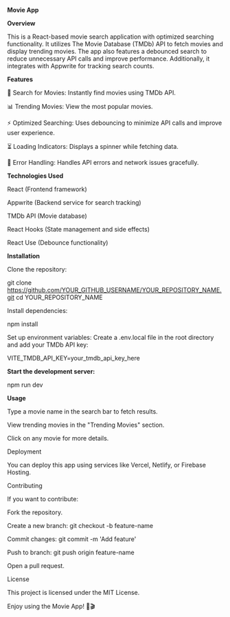 **Movie App**

**Overview**

This is a React-based movie search application with optimized searching functionality. It utilizes The Movie Database (TMDb) API to fetch movies and display trending movies. The app also features a debounced search to reduce unnecessary API calls and improve performance. Additionally, it integrates with Appwrite for tracking search counts.

**Features**

🔎 Search for Movies: Instantly find movies using TMDb API.

📊 Trending Movies: View the most popular movies.

⚡ Optimized Searching: Uses debouncing to minimize API calls and improve user experience.

⏳ Loading Indicators: Displays a spinner while fetching data.

📡 Error Handling: Handles API errors and network issues gracefully.



**Technologies Used**

React (Frontend framework)

Appwrite (Backend service for search tracking)

TMDb API (Movie database)

React Hooks (State management and side effects)

React Use (Debounce functionality)


**Installation**

Clone the repository:

git clone https://github.com/YOUR_GITHUB_USERNAME/YOUR_REPOSITORY_NAME.git
cd YOUR_REPOSITORY_NAME

Install dependencies:

npm install

Set up environment variables:
Create a .env.local file in the root directory and add your TMDb API key:

VITE_TMDB_API_KEY=your_tmdb_api_key_here

**Start the development server:**

npm run dev

**Usage**

Type a movie name in the search bar to fetch results.

View trending movies in the "Trending Movies" section.

Click on any movie for more details.

Deployment

You can deploy this app using services like Vercel, Netlify, or Firebase Hosting.

Contributing

If you want to contribute:

Fork the repository.

Create a new branch: git checkout -b feature-name

Commit changes: git commit -m 'Add feature'

Push to branch: git push origin feature-name

Open a pull request.

License

This project is licensed under the MIT License.

Enjoy using the Movie App! 🍿🎬
